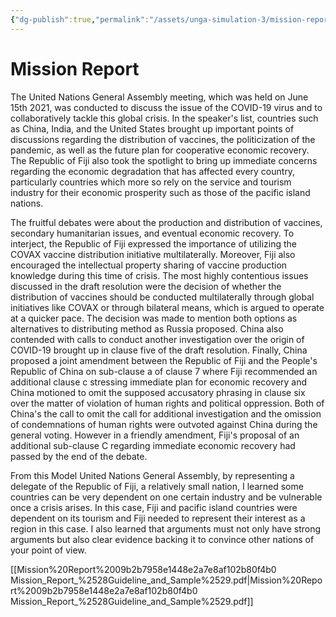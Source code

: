 ```yaml
---
{"dg-publish":true,"permalink":"/assets/unga-simulation-3/mission-report/"}
---
```


# Mission Report

The United Nations General Assembly meeting, which was held on June 15th 2021, was conducted to discuss the issue of the COVID-19 virus and to collaboratively tackle this global crisis. In the speaker's list, countries such as China, India, and the United States brought up important points of discussions regarding the distribution of vaccines, the politicization of the pandemic, as well as the future plan for cooperative economic recovery. The Republic of Fiji also took the spotlight to bring up immediate concerns regarding the economic degradation that has affected every country, particularly countries which more so rely on the service and tourism industry for their economic prosperity such as those of the pacific island nations.

The fruitful debates were about the production and distribution of vaccines, secondary humanitarian issues, and eventual economic recovery. To interject, the Republic of Fiji expressed the importance of utilizing the COVAX vaccine distribution initiative multilaterally. Moreover, Fiji also encouraged the intellectual property sharing of vaccine production knowledge during this time of crisis. The most highly contentious issues discussed in the draft resolution were the decision of whether the distribution of vaccines should be conducted multilaterally through global initiatives like COVAX or through bilateral means, which is argued to operate at a quicker pace. The decision was made to mention both options as alternatives to distributing method as Russia proposed. China also contended with calls to conduct another investigation over the origin of COVID-19 brought up in clause five of the draft resolution.  Finally, China proposed a joint amendment between the Republic of Fiji and the People's Republic of China  on sub-clause a of clause 7 where Fiji recommended an additional clause c stressing immediate plan for economic recovery and China motioned to omit the supposed accusatory phrasing in clause six over the matter of violation of human rights and political oppression. Both of China's the call to omit the call for additional investigation and the omission of condemnations of human rights were outvoted against China during the general voting. However in a friendly amendment, Fiji's proposal of an additional sub-clause C regarding immediate economic recovery had passed by the end of the debate.

From this Model United Nations General Assembly, by representing a delegate of the Republic of Fiji, a relatively small nation, I learned some countries can be very dependent on one certain industry and be vulnerable once a crisis arises. In this case, Fiji and pacific island countries were dependent on its tourism and Fiji needed to represent their interest as a region in this case. I also learned that arguments must not only have strong arguments but also clear evidence backing it to convince other nations of your point of view. 

[[Mission%20Report%2009b2b7958e1448e2a7e8af102b80f4b0 Mission_Report_%2528Guideline_and_Sample%2529.pdf\|Mission%20Report%2009b2b7958e1448e2a7e8af102b80f4b0 Mission_Report_%2528Guideline_and_Sample%2529.pdf]]
